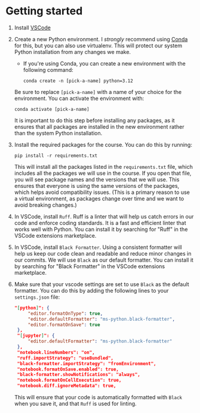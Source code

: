 # Getting started

1. Install [VSCode](https://code.visualstudio.com/)
2. Create a new Python environment. I *strongly* recommend using [Conda](https://conda.io/projects/conda/en/latest/user-guide/install/index.html) for this, but you can also use virtualenv. This will protect our system Python installation from any changes we make.
   - If you're using Conda, you can create a new environment with the following command:
      ```
      conda create -n [pick-a-name] python=3.12
      ```
    Be sure to replace `[pick-a-name]` with a name of your choice for the environment. You can activate the environment with:
      ```
      conda activate [pick-a-name]
      ```
    It is important to do this step before installing any packages, as it ensures that all packages are installed in the new environment rather than the system Python installation.
3. Install the required packages for the course. You can do this by running:
   ```
   pip install -r requirements.txt
   ```
   This will install all the packages listed in the `requirements.txt` file, which includes all the packages we will use in the course. If you open that file, you will see package names and the versions that we will use. This ensures that everyone is using the same versions of the packages, which helps avoid compatibility issues. (This is a primary reason to use a virtual environment, as packages change over time and we want to avoid breaking changes.)

4. In VSCode, install `Ruff`. Ruff is a linter that will help us catch errors in our code and enforce coding standards. It is a fast and efficient linter that works well with Python. You can install it by searching for "Ruff" in the VSCode extensions marketplace.
5. In VSCode, install `Black Formatter`. Using a consistent formatter will help us keep our code clean and readable and reduce minor changes in our commits. We will use `Black` as our default formatter. You can install it by searching for "Black Formatter" in the VSCode extensions marketplace.
6. Make sure that your vscode settings are set to use `Black` as the default formatter. You can do this by adding the following lines to your `settings.json` file:
   ```json
   "[python]": {
        "editor.formatOnType": true,
        "editor.defaultFormatter": "ms-python.black-formatter",
        "editor.formatOnSave": true
    },
    "[jupyter]": {
        "editor.defaultFormatter": "ms-python.black-formatter"
    },
    "notebook.lineNumbers": "on",
    "ruff.importStrategy": "useBundled",
    "black-formatter.importStrategy": "fromEnvironment",
    "notebook.formatOnSave.enabled": true,
    "black-formatter.showNotifications": "always",
    "notebook.formatOnCellExecution": true,
    "notebook.diff.ignoreMetadata": true,
   ```
   This will ensure that your code is automatically formatted with `Black` when you save it, and that `Ruff` is used for linting.